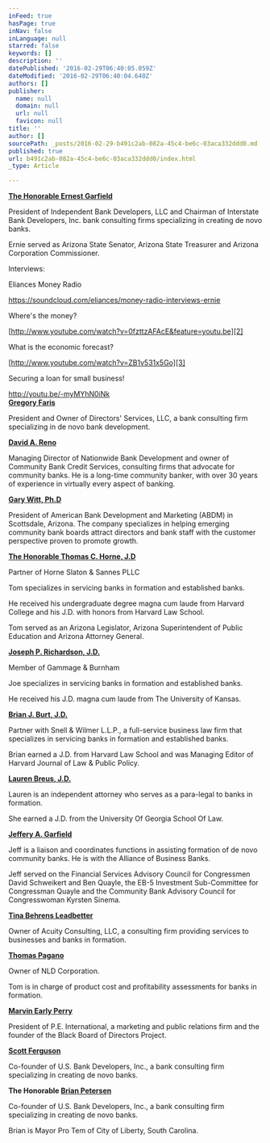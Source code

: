 ```yaml
---
inFeed: true
hasPage: true
inNav: false
inLanguage: null
starred: false
keywords: []
description: ''
datePublished: '2016-02-29T06:40:05.059Z'
dateModified: '2016-02-29T06:40:04.640Z'
authors: []
publisher:
  name: null
  domain: null
  url: null
  favicon: null
title: ''
author: []
sourcePath: _posts/2016-02-29-b491c2ab-082a-45c4-be6c-03aca332ddd0.md
published: true
url: b491c2ab-082a-45c4-be6c-03aca332ddd0/index.html
_type: Article

---
```

**[The Honorable ][0][Ernest Garfield][0]**

President of Independent Bank Developers, LLC and Chairman of Interstate Bank Developers, Inc. bank consulting firms specializing in creating de novo banks.

Ernie served as Arizona State Senator, Arizona State Treasurer and Arizona Corporation Commissioner.

Interviews:

Eliances Money Radio

[https://soundcloud.com/eliances/money-radio-interviews-ernie ][1]

Where's the money?  

[http://www.youtube.com/watch?v=0fzttzAFAcE&feature=youtu.be][2]

What is the economic forecast?

[http://www.youtube.com/watch?v=ZB1v531x5Go][3]

Securing a loan for small business!

[http://youtu.be/-myMYhN0iNk ][4]  
**[Gregory Faris][5]**

President and Owner of Directors' Services, LLC, a bank consulting firm specializing in de novo bank development.

[**David A. Reno**][6]

Managing Director of Nationwide Bank Development and owner of Community Bank Credit Services, consulting firms that advocate for community banks.  He is a long-time community banker, with over 30 years of experience in virtually every aspect of banking.

**[Gary Witt, Ph.D][7]**

President of American Bank Development and Marketing (ABDM) in Scottsdale, Arizona.  The company specializes in helping emerging community bank boards attract directors and bank staff with the customer perspective proven to promote growth.

**[The Honorable ][8][Thomas C. Horne, J.D  ][8]**

Partner of Horne Slaton & Sannes PLLC

Tom specializes in servicing banks in formation and established banks.

He received his undergraduate degree magna cum laude from Harvard College and his J.D. with honors from Harvard Law School.

Tom served as an Arizona Legislator, Arizona Superintendent of Public Education and Arizona Attorney General.

**[Joseph P. Richardson, J.D.][9]**

Member of Gammage & Burnham

Joe specializes in servicing banks in formation and established banks. 

He received his J.D. magna cum laude from The University of Kansas.

**[Brian J. Burt, J.D. ][10]**

Partner with Snell & Wilmer L.L.P., a full-service business law firm that specializes in servicing banks in formation and established banks.

Brian earned a J.D. from Harvard Law School and was Managing Editor of Harvard Journal of Law & Public Policy.

**[Lauren Breus, J.D.][11]**

Lauren is an independent attorney who serves as a para-legal to banks in formation.

She earned a J.D. from the University Of Georgia School Of Law.

**[Jeffery A. Garfield ][12]**

Jeff is a liaison and coordinates functions in assisting formation of de novo community banks. He is with the Alliance of Business Banks.

Jeff served on the Financial Services Advisory Council for Congressmen David Schweikert and Ben Quayle, the EB-5 Investment Sub-Committee for Congressman Quayle and the Community Bank Advisory Council for Congresswoman Kyrsten Sinema.

**[Tina Behrens Leadbetter][13]**

Owner of Acuity Consulting, LLC, a consulting firm providing services to businesses and banks in formation.  

[**Thomas Pagano**][14]

Owner of NLD Corporation.

Tom is in charge of product cost and profitability assessments for banks in formation.

**[Marvin Early Perry][15]**

President of P.E. International, a marketing and public relations firm and the founder of the Black Board of Directors Project.

**[Scott Ferguson][16]**

Co-founder of U.S. Bank Developers, Inc., a bank consulting firm specializing in creating de novo banks.

**The Honorable [Brian Petersen][17]**

Co-founder of U.S. Bank Developers, Inc., a bank consulting firm specializing in creating de novo banks.

Brian is Mayor Pro Tem of City of Liberty, South Carolina.

[0]: http://www.independentbankdevelopers.com/Ernest_Garfield.html
[1]: https://soundcloud.com/eliances/money-radio-interviews-ernie
[2]: http://www.youtube.com/watch?v=0fzttzAFAcE&feature=youtu.be
[3]: http://www.youtube.com/watch?v=ZB1v531x5Go
[4]: http://youtu.be/-myMYhN0iNk
[5]: http://www.independentbankdevelopers.com/Greg_Faris_2.html
[6]: http://www.independentbankdevelopers.com/David_A.html
[7]: http://www.independentbankdevelopers.com/Gary_Witt__PH.html
[8]: http://www.independentbankdevelopers.com/Thomas_Horne.html
[9]: http://www.independentbankdevelopers.com/JOSEPH_P.html
[10]: http://www.independentbankdevelopers.com/Brian_Burt.html
[11]: http://www.independentbankdevelopers.com/Lauren_Breus.html
[12]: http://www.independentbankdevelopers.com/Jeffery_A.html
[13]: http://www.independentbankdevelopers.com/Tina_Behrens_Leadbetter_2.html
[14]: http://www.independentbankdevelopers.com/Thomas_Pagano_2.html
[15]: http://www.independentbankdevelopers.com/Marvin_Early_Perry.html
[16]: http://www.independentbankdevelopers.com/Scott_Ferguson.html
[17]: http://www.independentbankdevelopers.com/Brian_Petersen.html